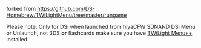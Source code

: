 forked from https://github.com/DS-Homebrew/TWiLightMenu/tree/master/rungame

Please note: Only for DSi when launched from hiyaCFW SDNAND DSi Menu or Unlaunch, not 3DS **or** flashcards
make sure you have [TWiLight Menu++](https://github.com/DS-Homebrew/TWiLightMenu/releases/) installed
